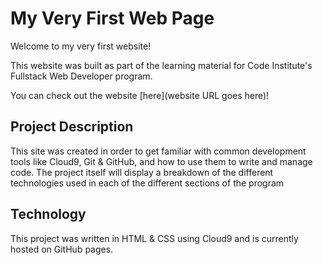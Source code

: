 # My Very First Web Page

Welcome to my very first website!

This website was built as part of the learning material for Code Institute's Fullstack Web Developer program.

You can check out the website [here](website URL goes here)!

## Project Description

This site was created in order to get familiar with common development tools like Cloud9, Git & GitHub, and how to use them to write and manage code. The project itself will display a breakdown of the different technologies used in each of the different sections of the program

## Technology

This project was written in HTML & CSS using Cloud9 and is currently hosted on GitHub pages.
